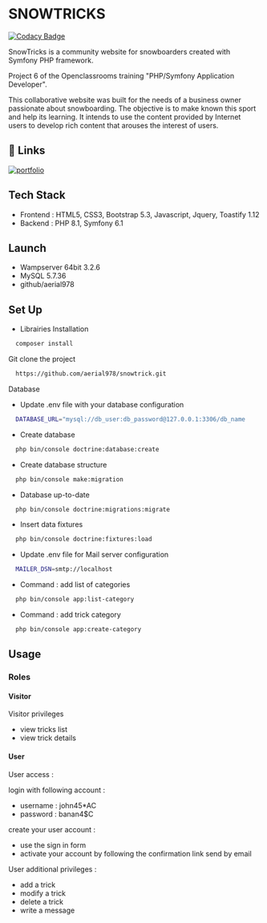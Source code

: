 # SNOWTRICKS

[![Codacy Badge](https://app.codacy.com/project/badge/Grade/72c2f7e437a541ea907959a0a6890bd4)](https://app.codacy.com/gh/aerial978/snowtrick/dashboard?utm_source=gh&utm_medium=referral&utm_content=&utm_campaign=Badge_grade)

SnowTricks is a community website for snowboarders created with Symfony PHP framework.

Project 6 of the Openclassrooms training "PHP/Symfony Application Developer".

This collaborative website was built for the needs of a business owner passionate about snowboarding. The objective is to make known this sport and help its learning. It intends to use the content provided by Internet users to develop rich content that arouses the interest of users.

## 🔗 Links
[![portfolio](https://img.shields.io/badge/website-000?style=for-the-badge&logo=ko-fi&logoColor=white)](https://www.snowtricks.michel-hathier.fr/)

## Tech Stack

* Frontend : HTML5, CSS3, Bootstrap 5.3, Javascript, Jquery, Toastify 1.12
* Backend : PHP 8.1, Symfony 6.1


## Launch

*  Wampserver 64bit 3.2.6
*  MySQL 5.7.36
*  github/aerial978



## Set Up

*   Librairies Installation

```bash
  composer install
```

Git clone the project

```bash
  https://github.com/aerial978/snowtrick.git
```

Database

*   Update .env file with your database configuration

```bash
  DATABASE_URL="mysql://db_user:db_password@127.0.0.1:3306/db_name
```

*   Create database

```bash
  php bin/console doctrine:database:create
```

*   Create database structure

```bash
  php bin/console make:migration
```

*   Database up-to-date

```bash
  php bin/console doctrine:migrations:migrate
```

*   Insert data fixtures

```bash
  php bin/console doctrine:fixtures:load
```

*   Update .env file for Mail server configuration

```bash
  MAILER_DSN=smtp://localhost
```

*   Command : add list of categories

```bash
  php bin/console app:list-category
```

*   Command : add trick category

```bash
  php bin/console app:create-category
```

## Usage

### Roles

#### Visitor

Visitor privileges

*   view tricks list
*   view trick details

#### User

User access :

login with following account : 

  *  username : john45*AC
  *  password : banan4$C

create your user account :

- use the sign in form
- activate your account by following the confirmation link send by email

User additional privileges :

*   add a trick
*   modify a trick
*   delete a trick
*   write a message
